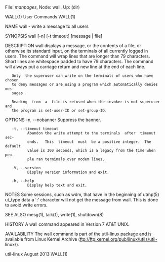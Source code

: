 File: *manpages*,  Node: wall,  Up: (dir)

WALL(1)                          User Commands                         WALL(1)



NAME
       wall - write a message to all users

SYNOPSIS
       wall [-n] [-t timeout] [message | file]

DESCRIPTION
       wall  displays  a  message, or the contents of a file, or otherwise its
       standard input, on the terminals of all currently logged in users.  The
       command  will  wrap  lines  that  are longer than 79 characters.  Short
       lines are whitespace padded to have 79 characters.   The  command  will
       always put a carriage return and new line at the end of each line.

       Only  the superuser can write on the terminals of users who have chosen
       to deny messages or are using a program which automatically denies mes-
       sages.

       Reading  from  a  file is refused when the invoker is not superuser and
       the program is set-user-ID or set-group-ID.

OPTIONS
       -n, --nobanner
              Suppress the banner.

       -t, --timeout timeout
              Abandon the write attempt to the terminals  after  timeout  sec-
              onds.   This  timeout  must  be a positive integer.  The default
              value is 300 seconds, which is a legacy from the time when  peo-
              ple ran terminals over modem lines.

       -V, --version
              Display version information and exit.

       -h, --help
              Display help text and exit.

NOTES
       Some  sessions,  such  as  wdm,  that  have in the beginning of utmp(5)
       ut_type data a ':' character will not get the message from wall.   This
       is done to avoid write errors.

SEE ALSO
       mesg(1), talk(1), write(1), shutdown(8)

HISTORY
       A wall command appeared in Version 7 AT&T UNIX.

AVAILABILITY
       The  wall  command  is  part of the util-linux package and is available
       from Linux Kernel  Archive  ⟨ftp://ftp.kernel.org/pub/linux/utils/util-
       linux/⟩.



util-linux                        August 2013                          WALL(1)
